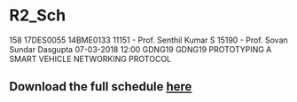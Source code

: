 # R2_Sch
158 17DES0055 14BME0133 11151 - Prof. Senthil Kumar S 15190 - Prof. Sovan Sundar Dasgupta 07-03-2018 12:00 GDNG19 GDNG19 PROTOTYPING A SMART VEHICLE NETWORKING PROTOCOL

## Download the full schedule [here](r2.pdf)
